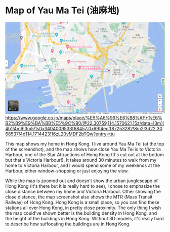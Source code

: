 # Map of Yau Ma Tei (油麻地)

![Map_Screenshot](images/Map_Screenshot.png)
https://www.google.co.jp/maps/place/%E9%A6%99%E6%B8%AF+%E6%B2%B9%E9%BA%BB%E5%9C%B0/@22.30759,114.1570621,15z/data=!3m1!4b1!4m6!3m5!1s0x3404009533f68457:0x69f4ecff87253282!8m2!3d22.3068537!4d114.1714423!16zL20vMDF2bTQw?entry=ttu

This map shows my home in Hong Kong. I live around Yau Ma Tei (at the top of the screenshot), and the map shows how close Yau Ma Tei is to Victoria Harbour, one of the Star Attractions of Hong Kong (It's cut out at the bottom but that's Victoria Harbour!). It takes around 30 minutes to walk from my home to Victoria Harbour, and I would spend some of my weekends at the Harbour, either window-shopping or just enjoying the view.

While the map is zoomed out and doesn't show the urban junglescape of Hong Kong (it's there but it is really hard to see), I chose to emphasize the close distance between my home and Victoria Harbour. Other showing the close distance, the map screenshot also shows the MTR (Mass Transit Railway) of Hong Kong. Hong Kong is a small place, so you can find these stations all over Hong Kong, in pretty close proximity. The only thing I wish the map could've shown better is the building density in Hong Kong, and the height of the buildings in Hong Kong. Without 3D models, it's really hard to describe how suffocating the buildings are in Hong Kong.
